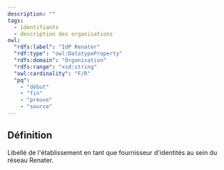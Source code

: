 ```yaml
---
description: ""
tags:
  - identifiants
  - description des organisations
owl:
  "rdfs:label": "IdP Renater"
  "rdf:type": "owl:DatatypeProperty"
  "rdfs:domain": "Organisation"
  "rdfs:range": "xsd:string"
  "owl:cardinality": "F/R"
  "pq":
    - "début"
    - "fin"
    - "preuve"
    - "source"
---
```


<OntologyTable frontMatter={frontMatter}/>

## Définition

Libellé de l'établissement en tant que fournisseur d'identités au sein du réseau Renater.
